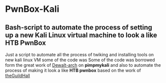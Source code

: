 # PwnBox-Kali
Bash-script to automate the process of setting up a new Kali Linux virtual machine to look a like HTB PwnBox
---

Just a script to automate all the process of twiking and installing tools on new kali linux VM
some of the code was Some of the code was borrowed form the great work of [Dewalt-arch](https://github.com/Dewalt-arch/pimpmykali) on **pimpmykali**
and also to automate the process of making it look a like **HTB pwnbox** based on the work of [theGuildHall](https://github.com/theGuildHall/pwnbox) 
